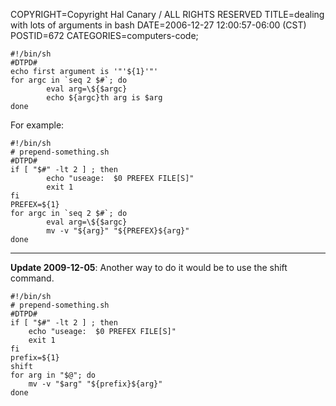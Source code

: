 COPYRIGHT=Copyright Hal Canary / ALL RIGHTS RESERVED
TITLE=dealing with lots of arguments in bash
DATE=2006-12-27 12:00:57-06:00 (CST)
POSTID=672
CATEGORIES=computers-code;

    #!/bin/sh
    #DTPD#
    echo first argument is '"'${1}'"'
    for argc in `seq 2 $#`; do
            eval arg=\${$argc}
            echo ${argc}th arg is $arg
    done

For example:

    #!/bin/sh
    # prepend-something.sh
    #DTPD#
    if [ "$#" -lt 2 ] ; then
            echo "useage:  $0 PREFEX FILE[S]"
            exit 1
    fi
    PREFEX=${1}
    for argc in `seq 2 $#`; do
            eval arg=\${$argc}
            mv -v "${arg}" "${PREFEX}${arg}"
    done

* * *

**Update 2009-12-05**: Another way to do it would be to use the shift command.

    #!/bin/sh
    # prepend-something.sh
    #DTPD#
    if [ "$#" -lt 2 ] ; then
        echo "useage:  $0 PREFEX FILE[S]"
        exit 1
    fi
    prefix=${1}
    shift
    for arg in "$@"; do
        mv -v "$arg" "${prefix}${arg}"
    done
